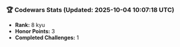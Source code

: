 ### 🏆 Codewars Stats (Updated: 2025-10-04 10:07:18 UTC)

- **Rank:** 8 kyu
- **Honor Points:** 3
- **Completed Challenges:** 1
